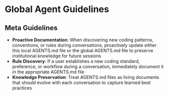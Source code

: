 # Global Agent Guidelines

## Meta Guidelines

- **Proactive Documentation**: When discovering new coding patterns, conventions, or rules during conversations, proactively update either this local AGENTS.md file or the global AGENTS.md file to preserve institutional knowledge for future sessions
- **Rule Discovery**: If a user establishes a new coding standard, preference, or workflow during a conversation, immediately document it in the appropriate AGENTS.md file
- **Knowledge Preservation**: Treat AGENTS.md files as living documents that should evolve with each conversation to capture learned best practices
